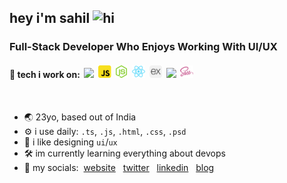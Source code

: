 ## hey i'm sahil <img src="https://user-images.githubusercontent.com/1303154/88677602-1635ba80-d120-11ea-84d8-d263ba5fc3c0.gif" width="25px" alt="hi">

### Full-Stack Developer Who Enjoys Working With UI/UX

#### 🔨 tech i work on:&nbsp; <a href="https://www.typescriptlang.org" title="Typescript"><img src="https://github.com/soilshubham/soilshubham/assets/54865101/f8459382-c65c-4ba6-8f6a-d38828f3a828" height="20px" /></a>&nbsp; <a href="https://www.w3schools.com/js/" title="Javascript"><img src="icons/png/js.png" height="20px" /></a>&nbsp; <a href="https://nodejs.org/" title="NodeJs"><img src="./icons/png/node.png" height="20px" /></a>&nbsp; <a href="https://reactjs.org/" title="React"><img src="icons/png/react.png" height="20px" /></a>&nbsp; <a href="https://expressjs.com/" title="ExpressJS"><img src="icons/png/express.png" height="20px" /></a>&nbsp; <a href="https://jestjs.io/" title="Jest"><img src="https://github.com/soilshubham/soilshubham/assets/54865101/faac88c4-c43e-45fa-b4e8-89001a6ac96f" height="20px" /></a>&nbsp; <a href="https://sass-lang.com/" title="Sass"><img src="icons/png/sass.png" height="20px" /></a>&nbsp;

<br>

- 🌏 23yo, based out of India 
- ⚙️ i use daily: `.ts`, `.js`, `.html`, `.css`, `.psd`
- 💅 i like designing `ui`/`ux`
- 🛠 im currently learning everything about devops
- 💬 my socials:&nbsp; [website](https://www.sahilshubham.com/) &nbsp; [twitter](https://x.com/froznxd) &nbsp; [linkedin](https://www.linkedin.com/in/soilshubham/) &nbsp; [blog](https://blog.sahilshubham.com/) 
